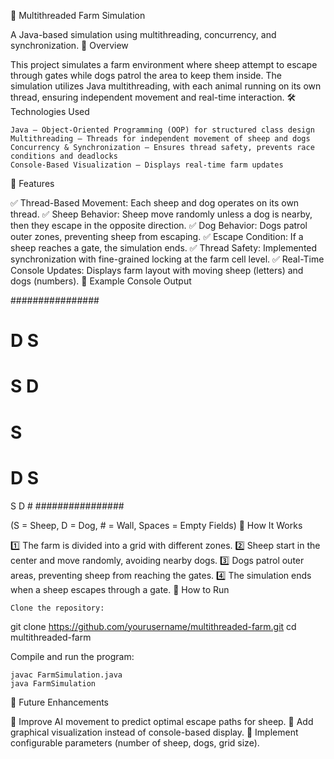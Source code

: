 🐑 Multithreaded Farm Simulation

A Java-based simulation using multithreading, concurrency, and synchronization.
📌 Overview

This project simulates a farm environment where sheep attempt to escape through gates while dogs patrol the area to keep them inside. The simulation utilizes Java multithreading, with each animal running on its own thread, ensuring independent movement and real-time interaction.
🛠 Technologies Used

    Java – Object-Oriented Programming (OOP) for structured class design
    Multithreading – Threads for independent movement of sheep and dogs
    Concurrency & Synchronization – Ensures thread safety, prevents race conditions and deadlocks
    Console-Based Visualization – Displays real-time farm updates

🔹 Features

✅ Thread-Based Movement: Each sheep and dog operates on its own thread.
✅ Sheep Behavior: Sheep move randomly unless a dog is nearby, then they escape in the opposite direction.
✅ Dog Behavior: Dogs patrol outer zones, preventing sheep from escaping.
✅ Escape Condition: If a sheep reaches a gate, the simulation ends.
✅ Thread Safety: Implemented synchronization with fine-grained locking at the farm cell level.
✅ Real-Time Console Updates: Displays farm layout with moving sheep (letters) and dogs (numbers).
📸 Example Console Output

################
#   D    S    
# S     D     #
#      S      #
#  D    S     #
 S         D #
################

(S = Sheep, D = Dog, # = Wall, Spaces = Empty Fields)
📌 How It Works

1️⃣ The farm is divided into a grid with different zones.
2️⃣ Sheep start in the center and move randomly, avoiding nearby dogs.
3️⃣ Dogs patrol outer areas, preventing sheep from reaching the gates.
4️⃣ The simulation ends when a sheep escapes through a gate.
🚀 How to Run

    Clone the repository:

git clone https://github.com/yourusername/multithreaded-farm.git
cd multithreaded-farm

Compile and run the program:

    javac FarmSimulation.java  
    java FarmSimulation  

🔧 Future Enhancements

📌 Improve AI movement to predict optimal escape paths for sheep.
📌 Add graphical visualization instead of console-based display.
📌 Implement configurable parameters (number of sheep, dogs, grid size).
